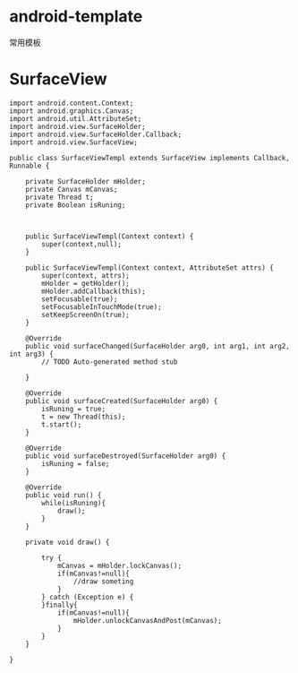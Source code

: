 # android-template
常用模板

# SurfaceView

	import android.content.Context;
	import android.graphics.Canvas;
	import android.util.AttributeSet;
	import android.view.SurfaceHolder;
	import android.view.SurfaceHolder.Callback;
	import android.view.SurfaceView;

	public class SurfaceViewTempl extends SurfaceView implements Callback, Runnable {
		
		private SurfaceHolder mHolder;
		private Canvas mCanvas;
		private Thread t;
		private Boolean isRuning;
		
		

		public SurfaceViewTempl(Context context) {
			super(context,null);
		}

		public SurfaceViewTempl(Context context, AttributeSet attrs) {
			super(context, attrs);
			mHolder = getHolder();
			mHolder.addCallback(this);
			setFocusable(true);
			setFocusableInTouchMode(true);
			setKeepScreenOn(true);
		}

		@Override
		public void surfaceChanged(SurfaceHolder arg0, int arg1, int arg2, int arg3) {
			// TODO Auto-generated method stub
			
		}

		@Override
		public void surfaceCreated(SurfaceHolder arg0) {
			isRuning = true;
			t = new Thread(this);
			t.start();
		}

		@Override
		public void surfaceDestroyed(SurfaceHolder arg0) {
			isRuning = false;
		}

		@Override
		public void run() {
			while(isRuning){
				draw();
			}
		}

		private void draw() {
			
			try {
				mCanvas = mHolder.lockCanvas();
				if(mCanvas!=null){
					//draw someting
				}
			} catch (Exception e) {
			}finally{
				if(mCanvas!=null){
					mHolder.unlockCanvasAndPost(mCanvas);
				}
			}
		}

	}
